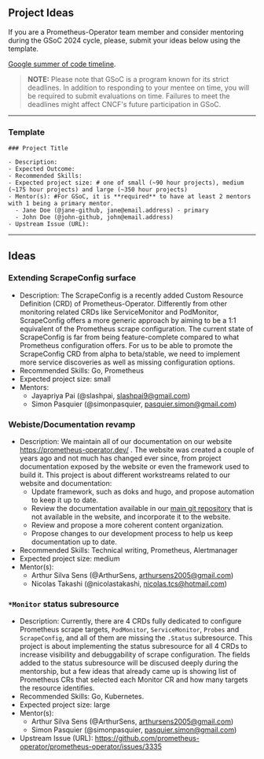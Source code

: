 ## Project Ideas

If you are a Prometheus-Operator team member and consider mentoring during the GSoC 2024 cycle, please, submit your ideas below using the template.

[Google summer of code timeline](https://developers.google.com/open-source/gsoc/timeline).

> **NOTE:** Please note that GSoC is a program known for its strict deadlines. In addition to responding to your mentee on time, you will be required to submit evaluations on time. Failures to meet the deadlines might affect CNCF's future participation in GSoC.

---

### Template

```
### Project Title

- Description:
- Expected Outcome:
- Recommended Skills:
- Expected project size: # one of small (~90 hour projects), medium (~175 hour projects) and large (~350 hour projects)
- Mentor(s): #For GSoC, it is **required** to have at least 2 mentors with 1 being a primary mentor.
  - Jane Doe (@jane-github, jane@email.address) - primary
  - John Doe (@john-github, john@email.address)
- Upstream Issue (URL):
```

---

## Ideas

### Extending ScrapeConfig surface

- Description: The ScrapeConfig is a recently added Custom Resource Definition (CRD) of Prometheus-Operator. Differently from other monitoring related CRDs like ServiceMonitor and PodMonitor, ScrapeConfig offers a more generic approach by aiming to be a 1:1 equivalent of the Prometheus scrape configuration. The current state of ScrapeConfig is far from being feature-complete compared to what Prometheus configuration offers. For us to be able to promote the ScrapeConfig CRD from alpha to beta/stable, we need to implement more service discoveries as well as missing configuration options.
- Recommended Skills: Go, Prometheus
- Expected project size: small
- Mentors:
  - Jayapriya Pai (@slashpai, slashpai9@gmail.com)
  - Simon Pasquier (@simonpasquier, pasquier.simon@gmail.com)
  
### Webiste/Documentation revamp

- Description: We maintain all of our documentation on our website https://prometheus-operator.dev/ . The website was created a couple of years ago and not much has changed ever since, from project documentation exposed by the website or even the framework used to build it. This project is about different workstreams related to our website and documentation:
  - Update framework, such as doks and hugo, and propose automation to keep it up to date.
  - Review the documentation available in our [main git repository](https://github.com/prometheus-operator/prometheus-operator/tree/main/Documentation) that is not available in the website, and incorporate it to the website.
  - Review and propose a more coherent content organization.
  - Propose changes to our development process to help us keep documentation up to date.
- Recommended Skills: Technical writing, Prometheus, Alertmanager
- Expected project size: medium
- Mentor(s):
  - Arthur Silva Sens (@ArthurSens, arthursens2005@gmail.com)
  - Nicolas Takashi (@nicolastakashi, nicolas.tcs@hotmail.com)

### `*Monitor` status subresource

- Description: Currently, there are 4 CRDs fully dedicated to configure Prometheus scrape targets, `PodMonitor`, `ServiceMonitor`, `Probes` and `ScrapeConfig`, and all of them are missing the `.Status` subresource. This project is about implementing the status subresource for all 4 CRDs to increase visibility and debuggability of scrape configuration. The fields added to the status subresource will be discused deeply during the mentorship, but a few ideas that already came up is showing list of Prometheus CRs that selected each Monitor CR and how many targets the resource identifies.
- Recommended Skills: Go, Kubernetes.
- Expected project size: large
- Mentor(s): 
  - Arthur Silva Sens (@ArthurSens, arthursens2005@gmail.com)
  - Simon Pasquier (@simonpasquier, pasquier.simon@gmail.com)
- Upstream Issue (URL): https://github.com/prometheus-operator/prometheus-operator/issues/3335
